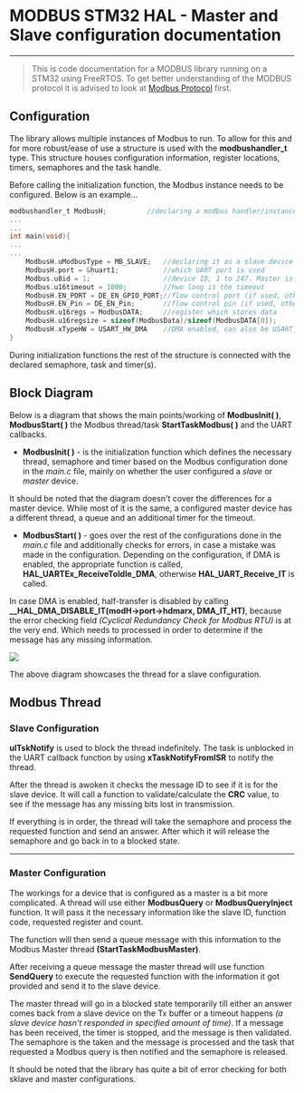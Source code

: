 # MODBUS STM32 HAL - Master and Slave configuration  documentation

---

>This is code documentation for a MODBUS library running on a STM32 using FreeRTOS. To get better understanding of the MODBUS protocol it is advised to look at [Modbus Protocol](url) first.

## Configuration
The library allows multiple instances of Modbus to run. To allow for this and for more robust/ease of use a structure is used with the **modbushandler_t** type. This structure houses configuration information, register locations, timers, semaphores and the task handle.

Before calling the initialization function, the Modbus instance needs to be configured. Below is an example...
```C
modbushandler_t ModbusH;          //declaring a modbus handler/instance
...
...
int main(void){
...
...
	ModbusH.uModbusType = MB_SLAVE;   //declaring it as a slave device
	ModbusH.port = &huart1;           //which UART port is used
	Modbus.u8id = 1;                  //device ID, 1 to 247. Master is 0
	Modbus.u16timeout = 1000;         //hwo long is the timeout
	ModbusH.EN_PORT = DE_EN_GPIO_PORT;//flow control port (if used, otherwise use NULL)
	ModbusH.EN_Pin = DE_EN_Pin;       //flow control pin (if used, otherwise use NULL)
	ModbusH.u16regs = ModbusDATA;     //register which stores data
	ModbusH.u16regsize = sizeof(ModbusData)/sizeof(ModbusDATA[0]);
	ModbusH.xTypeHW = USART_HW_DMA    //DMA enabled, can also be USART_HW, if DMA is not needed
}
```

During initialization functions the rest of the structure is connected with the declared semaphore, task and timer(s).


## Block Diagram

Below is a diagram that shows the main points/working of **ModbusInit( )**, **ModbusStart( )** the Modbus thread/task **StartTaskModbus( )** and the UART callbacks.

- **ModbusInit( )** - is the initialization function which defines the necessary thread, semaphore and timer based on the Modbus configuration done in the *main.c* file, mainly on whether the user configured a *slave* or *master* device. 

It should be noted that the diagram doesn't cover the differences for a master device. While most of it is the same, a configured master device has a different thread, a queue and an additional timer for the timeout.

- **ModbusStart( )** - goes over the rest of the configurations done in the *main.c* file and additionally checks for errors, in case a mistake was made in the configuration. Depending on the configuration, if DMA is enabled, the appropriate function is called, **HAL_UARTEx_ReceiveToIdle_DMA**, otherwise **HAL_UART_Receive_IT** is called.

In case DMA is enabled, half-transfer is disabled by calling **__HAL_DMA_DISABLE_IT(modH->port->hdmarx, DMA_IT_HT)**, because the error checking field *(Cyclical Redundancy Check for Modbus RTU)* is at the very end. Which needs to processed in order to determine if the message has any missing information.


![](https://i.imgur.com/j5njxIp.png)

The above diagram showcases the thread for a slave configuration.


## Modbus Thread

### Slave Configuration

**ulTskNotify** is used to block the thread indefinitely. The task is unblocked in the UART callback function by using **xTaskNotifyFromISR** to notify the thread. 

After the thread is awoken it checks the message ID to see if it is for the slave device. It will call a function to validate/calculate the **CRC** value, to see if the message has any missing bits lost in transmission. 

If everything is in order, the thread will take the semaphore and process the requested function and send an answer. After which it will release the semaphore and go back in to a blocked state.

---

### Master Configuration
The workings for a device that is configured as a master is a bit more complicated. A thread will use either **ModbusQuery** or **ModbusQueryInject** function. It will pass it the necessary information like the slave ID, function code, requested register and count. 

The function will then send a queue message with this information to the Modbus Master thread **(StartTaskModbusMaster)**.

After receiving a queue message the master thread will use function **SendQuery** to execute the requested function with the information it got provided and send it to the slave device. 

The master thread will go in a blocked state temporarily till either an answer comes back from a slave device on the Tx buffer or a timeout happens *(a slave device hasn't responded in specified amount of time)*. If a message has been received, the timer is stopped, and the message is then validated. The semaphore is the taken and the message is processed and the task that requested a Modbus query is then notified and the semaphore is released.

It should be noted that the library has quite a bit of error checking for both sklave and master configurations.

